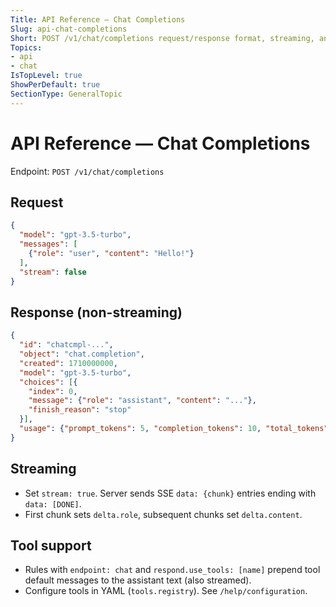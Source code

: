 ```yaml
---
Title: API Reference — Chat Completions
Slug: api-chat-completions
Short: POST /v1/chat/completions request/response format, streaming, and tooling.
Topics:
- api
- chat
IsTopLevel: true
ShowPerDefault: true
SectionType: GeneralTopic
---
```


# API Reference — Chat Completions

Endpoint: `POST /v1/chat/completions`

## Request
```json
{
  "model": "gpt-3.5-turbo",
  "messages": [
    {"role": "user", "content": "Hello!"}
  ],
  "stream": false
}
```

## Response (non-streaming)
```json
{
  "id": "chatcmpl-...",
  "object": "chat.completion",
  "created": 1710000000,
  "model": "gpt-3.5-turbo",
  "choices": [{
    "index": 0,
    "message": {"role": "assistant", "content": "..."},
    "finish_reason": "stop"
  }],
  "usage": {"prompt_tokens": 5, "completion_tokens": 10, "total_tokens": 15}
}
```

## Streaming
- Set `stream: true`. Server sends SSE `data: {chunk}` entries ending with `data: [DONE]`.
- First chunk sets `delta.role`, subsequent chunks set `delta.content`.

## Tool support
- Rules with `endpoint: chat` and `respond.use_tools: [name]` prepend tool default messages to the assistant text (also streamed).
- Configure tools in YAML (`tools.registry`). See `/help/configuration`.

